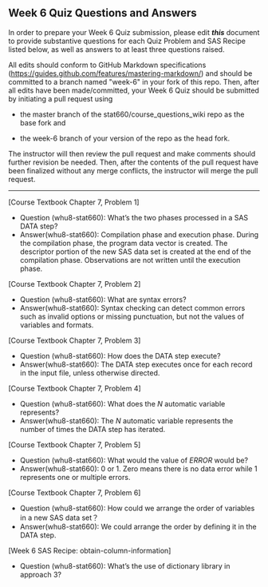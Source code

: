 
## Week 6 Quiz Questions and Answers

In order to prepare your Week 6 Quiz submission, please edit ***this*** document to provide substantive questions for each Quiz Problem and SAS Recipe listed below, as well as answers to at least three questions raised.

All edits should conform to GitHub Markdown specifications (https://guides.github.com/features/mastering-markdown/) and should be committed to a branch named "week-6" in your fork of this repo. Then, after all edits have been made/committed, your Week 6 Quiz should be submitted by initiating a pull request using

- the master branch of the stat660/course_questions_wiki repo as the base fork and

- the week-6 branch of your version of the repo as the head fork.

The instructor will then review the pull request and make comments should further revision be needed. Then, after the contents of the pull request have been finalized without any merge conflicts, the instructor will merge the pull request.



********************************************************************************



[Course Textbook Chapter 7, Problem 1]
- Question (whu8-stat660): What’s the two phases processed in a SAS DATA step?
- Answer(whu8-stat660): Compilation phase and execution phase. During the compilation phase, the program data vector is created. The descriptor portion of the new SAS data set is created at the end of the compilation phase. Observations are not written until the execution phase.



[Course Textbook Chapter 7, Problem 2]
- Question (whu8-stat660):  What are syntax errors?
- Answer(whu8-stat660): Syntax checking can detect common errors such as invalid options or missing punctuation, but not the values of variables and formats.



[Course Textbook Chapter 7, Problem 3]
- Question (whu8-stat660): How does the DATA step execute?
- Answer(whu8-stat660): The DATA step executes once for each record in the input file, unless otherwise directed.



[Course Textbook Chapter 7, Problem 4]
- Question (whu8-stat660): What does the _N_ automatic variable represents?
- Answer(whu8-stat660): The _N_ automatic variable represents the number of times the DATA step has iterated.



[Course Textbook Chapter 7, Problem 5]
- Question (whu8-stat660): What would the value of _ERROR_ would be?
- Answer(whu8-stat660): 0 or 1. Zero means there is no data error while 1 represents one or multiple errors.



[Course Textbook Chapter 7, Problem 6]
- Question (whu8-stat660): How could we arrange the order of variables in a new SAS data set？
- Answer(whu8-stat660): We could arrange the order by defining it in the DATA step.



[Week 6 SAS Recipe: obtain-column-information]
- Question (whu8-stat660): What’s the use of dictionary library in approach 3?

